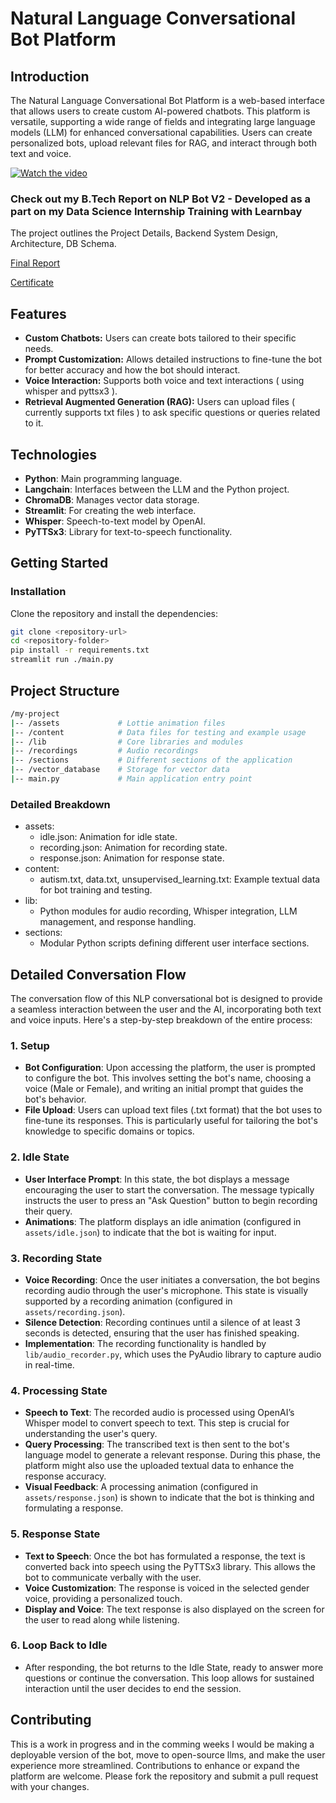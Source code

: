 # Natural Language Conversational Bot Platform

## Introduction
The Natural Language Conversational Bot Platform is a web-based interface that allows users to create custom AI-powered chatbots. This platform is versatile, supporting a wide range of fields and integrating large language models (LLM) for enhanced conversational capabilities. Users can create personalized bots, upload relevant files for RAG, and interact through both text and voice.

[![Watch the video](https://img.youtube.com/vi/jfcI9Kcjh2U/0.jpg)](https://youtu.be/jfcI9Kcjh2U)

### Check out my B.Tech Report on NLP Bot V2 - Developed as a part on my Data Science Internship Training with Learnbay
The project outlines the Project Details, Backend System Design, Architecture, DB Schema.

[Final Report](https://docs.google.com/document/d/1b8ykOOxLHLfuTPOcmoSdAIKaxYEtx4-pAhn-3Vo4RzU/edit?usp=sharing)

[Certificate](https://drive.google.com/file/d/1PMN9jbzL_GLFswE-SdrvJGPG6qc6rKCx/view?usp=sharing)

## Features
- **Custom Chatbots:** Users can create bots tailored to their specific needs.
- **Prompt Customization:** Allows detailed instructions to fine-tune the bot for better accuracy and how the bot should interact.
- **Voice Interaction:** Supports both voice and text interactions ( using whisper and pyttsx3 ).
- **Retrieval Augmented Generation (RAG):** Users can upload files ( currently supports txt files ) to ask specific questions or queries related to it.

## Technologies
- **Python**: Main programming language.
- **Langchain**: Interfaces between the LLM and the Python project.
- **ChromaDB**: Manages vector data storage.
- **Streamlit**: For creating the web interface.
- **Whisper**: Speech-to-text model by OpenAI.
- **PyTTSx3**: Library for text-to-speech functionality.

## Getting Started

### Installation
Clone the repository and install the dependencies:
```bash
git clone <repository-url>
cd <repository-folder>
pip install -r requirements.txt
streamlit run ./main.py
```

## Project Structure
```bash
/my-project
|-- /assets             # Lottie animation files
|-- /content            # Data files for testing and example usage
|-- /lib                # Core libraries and modules
|-- /recordings         # Audio recordings
|-- /sections           # Different sections of the application
|-- /vector_database    # Storage for vector data
|-- main.py             # Main application entry point
```

### Detailed Breakdown
- assets:
  - idle.json: Animation for idle state.
  - recording.json: Animation for recording state.
  - response.json: Animation for response state.
- content:
  - autism.txt, data.txt, unsupervised_learning.txt: Example textual data for bot training and testing.
- lib:
  - Python modules for audio recording, Whisper integration, LLM management, and response handling.
- sections:
  - Modular Python scripts defining different user interface sections.

## Detailed Conversation Flow

The conversation flow of this NLP conversational bot is designed to provide a seamless interaction between the user and the AI, incorporating both text and voice inputs. Here's a step-by-step breakdown of the entire process:

### 1. **Setup**
- **Bot Configuration**: Upon accessing the platform, the user is prompted to configure the bot. This involves setting the bot's name, choosing a voice (Male or Female), and writing an initial prompt that guides the bot's behavior.
- **File Upload**: Users can upload text files (.txt format) that the bot uses to fine-tune its responses. This is particularly useful for tailoring the bot's knowledge to specific domains or topics.

### 2. **Idle State**
- **User Interface Prompt**: In this state, the bot displays a message encouraging the user to start the conversation. The message typically instructs the user to press an "Ask Question" button to begin recording their query.
- **Animations**: The platform displays an idle animation (configured in `assets/idle.json`) to indicate that the bot is waiting for input.

### 3. **Recording State**
- **Voice Recording**: Once the user initiates a conversation, the bot begins recording audio through the user's microphone. This state is visually supported by a recording animation (configured in `assets/recording.json`).
- **Silence Detection**: Recording continues until a silence of at least 3 seconds is detected, ensuring that the user has finished speaking.
- **Implementation**: The recording functionality is handled by `lib/audio_recorder.py`, which uses the PyAudio library to capture audio in real-time.

### 4. **Processing State**
- **Speech to Text**: The recorded audio is processed using OpenAI’s Whisper model to convert speech to text. This step is crucial for understanding the user's query.
- **Query Processing**: The transcribed text is then sent to the bot's language model to generate a relevant response. During this phase, the platform might also use the uploaded textual data to enhance the response accuracy.
- **Visual Feedback**: A processing animation (configured in `assets/response.json`) is shown to indicate that the bot is thinking and formulating a response.

### 5. **Response State**
- **Text to Speech**: Once the bot has formulated a response, the text is converted back into speech using the PyTTSx3 library. This allows the bot to communicate verbally with the user.
- **Voice Customization**: The response is voiced in the selected gender voice, providing a personalized touch.
- **Display and Voice**: The text response is also displayed on the screen for the user to read along while listening.

### 6. **Loop Back to Idle**
- After responding, the bot returns to the Idle State, ready to answer more questions or continue the conversation. This loop allows for sustained interaction until the user decides to end the session.

## Contributing
This is a work in progress and in the comming weeks I would be making a deployable version of the bot, move to open-source llms, and make the user experience more streamlined. Contributions to enhance or expand the platform are welcome. Please fork the repository and submit a pull request with your changes.
